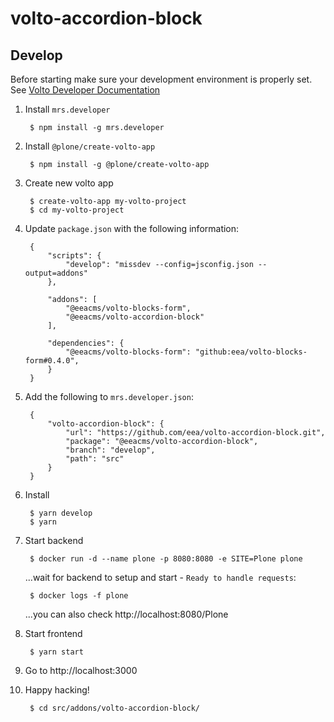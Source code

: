 # volto-accordion-block

## Develop

Before starting make sure your development environment is properly set. See [Volto Developer Documentation](https://docs.voltocms.com/getting-started/install/)

1. Install `mrs.developer`

        $ npm install -g mrs.developer

1. Install `@plone/create-volto-app`

        $ npm install -g @plone/create-volto-app

1. Create new volto app

        $ create-volto-app my-volto-project
        $ cd my-volto-project

1. Update `package.json` with the following information:

        {
            "scripts": {
                "develop": "missdev --config=jsconfig.json --output=addons"
            },

            "addons": [
                "@eeacms/volto-blocks-form",
                "@eeacms/volto-accordion-block"
            ],

            "dependencies": {
                "@eeacms/volto-blocks-form": "github:eea/volto-blocks-form#0.4.0",
            }
        }

1. Add the following to `mrs.developer.json`:

        {
            "volto-accordion-block": {
                "url": "https://github.com/eea/volto-accordion-block.git",
                "package": "@eeacms/volto-accordion-block",
                "branch": "develop",
                "path": "src"
            }
        }

1. Install

        $ yarn develop
        $ yarn

1. Start backend

        $ docker run -d --name plone -p 8080:8080 -e SITE=Plone plone

    ...wait for backend to setup and start - `Ready to handle requests`:

        $ docker logs -f plone

    ...you can also check http://localhost:8080/Plone

1. Start frontend

        $ yarn start

1. Go to http://localhost:3000

1. Happy hacking!

        $ cd src/addons/volto-accordion-block/
